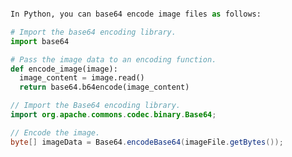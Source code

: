 
<script type="text/plugin"  data-type = "code" action="start"> </script>

```PYTHON

In Python, you can base64 encode image files as follows:

# Import the base64 encoding library.
import base64

# Pass the image data to an encoding function.
def encode_image(image):
  image_content = image.read()
  return base64.b64encode(image_content)
```
```JAVA
// Import the Base64 encoding library.
import org.apache.commons.codec.binary.Base64;

// Encode the image.
byte[] imageData = Base64.encodeBase64(imageFile.getBytes());
```

<script type="text/plugin" action="end"></script>
